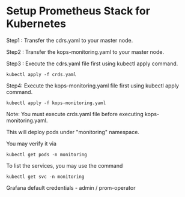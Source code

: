# Setup Prometheus Stack for Kubernetes

Step1 : Transfer the cdrs.yaml to your master node.

Step2 : Transfer the kops-monitoring.yaml to your master node.

Step3 : Execute the cdrs.yaml file first using kubectl apply command.
```
kubectl apply -f crds.yaml
```
Step4: Execute the kops-monitoring.yaml file first using kubectl apply command.
```
kubectl apply -f kops-monitoring.yaml
```
Note: You must execute crds.yaml file before executing kops-monitoring.yaml.

This will deploy pods under "monitoring" namespace.

You may verify it via 
```
kubectl get pods -n monitoring
```

To list the services, you may use the command
```
kubectl get svc -n monitoring
```
Grafana default credentials - admin / prom-operator
